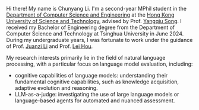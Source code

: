 Hi there! My name is Chunyang Li. I'm a second-year MPhil student in the [Department of Computer Science and Engineering](https://cse.hkust.edu.hk/) at the [Hong Kong University of Science and Technology](https://hkust.edu.hk/), advised by Prof. [Yangqiu Song](https://www.cse.ust.hk/~yqsong/). I received my Bachelor of Engineering degree from the Department of Computer Science and Technology at Tsinghua University in June 2024. During my undergraduate years, I was fortunate to work under the guidance of Prof. [Juanzi Li](https://keg.cs.tsinghua.edu.cn/persons/ljz/) and Prof. [Lei Hou](https://www.cs.tsinghua.edu.cn/csen/info/1305/4466.htm).

My research interests primarily lie in the field of natural language processing, with a particular focus on language model evaluation, including:
- cognitive capabilities of language models: understanding their fundamental cognitive capabilities, such as knowledge acquisition, adaptive evolution and reasoning.
- LLM-as-a-judge: investigating the use of large language models or language-based agents for automated and nuanced assessment.